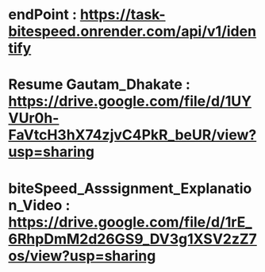 
# endPoint : https://task-bitespeed.onrender.com/api/v1/identify

# Resume Gautam_Dhakate : https://drive.google.com/file/d/1UYVUr0h-FaVtcH3hX74zjvC4PkR_beUR/view?usp=sharing

# biteSpeed_Asssignment_Explanation_Video : https://drive.google.com/file/d/1rE_6RhpDmM2d26GS9_DV3g1XSV2zZ7os/view?usp=sharing